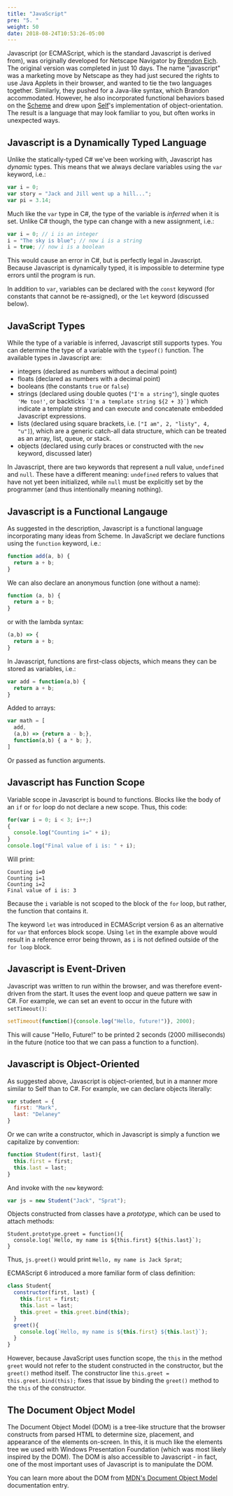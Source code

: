 ```yaml
---
title: "JavaScript"
pre: "5. "
weight: 50
date: 2018-08-24T10:53:26-05:00
---
```


Javascript (or ECMAScript, which is the standard Javascript is derived from), was originally developed for Netscape Navigator by [Brendon Eich](https://en.wikipedia.org/wiki/Brendan_Eich).  The original version was completed in just 10 days.  The name "javascript" was a marketing move by Netscape as they had just secured the rights to use Java Applets in their browser, and wanted to tie the two languages together.  Similarly, they pushed for a Java-like syntax, which Brandon accommodated.  However, he also incorporated functional behaviors based on the [Scheme](https://en.wikipedia.org/wiki/Scheme_(programming_language)) and drew upon [Self](https://en.wikipedia.org/wiki/Self_(programming_language))'s implementation of object-orientation.  The result is a language that may look familiar to you, but often works in unexpected ways.

## Javascript is a Dynamically Typed Language

Unlike the statically-typed C# we've been working with, Javascript has _dynamic_ types.  This means that we always declare variables using the `var` keyword, i.e.:

```js
var i = 0;
var story = "Jack and Jill went up a hill...";
var pi = 3.14;
```

Much like the `var` type in C#, the type of the variable is _inferred_ when it is set.  Unlike C# though, the type can change with a new assignment, i.e.:

```js
var i = 0; // i is an integer
i = "The sky is blue"; // now i is a string
i = true; // now i is a boolean
```

This would cause an error in C#, but is perfectly legal in Javascript.  Because Javascript is dynamically typed, it is impossible to determine type errors until the program is run.  

In addition to `var`, variables can be declared with the `const` keyword (for constants that cannot be re-assigned), or the `let` keyword (discussed below).

## JavaScript Types

While the type of a variable is inferred, Javascript still supports types.  You can determine the type of a variable with the `typeof()` function.  The available types in Javascript are:

* integers (declared as numbers without a decimal point)
* floats (declared as numbers with a decimal point)
* booleans (the constants `true` or `false`)
* strings (declared using double quotes (`"I'm a string"`), single quotes `'Me too!'`, or backticks `` `I'm a template string ${2 + 3}` ``) which indicate a template string and can execute and concatenate embedded Javascript expressions.
* lists (declared using square brackets, i.e. `["I am", 2, "listy", 4, "u"]`), which are a generic catch-all data structure, which can be treated as an array, list, queue, or stack.
* objects (declared using curly braces or constructed with the `new` keyword, discussed later)

In Javascript, there are two keywords that represent a null value, `undefined` and `null`.  These have a different meaning: `undefined` refers to values that have not yet been initialized, while `null` must be explicitly set by the programmer (and thus intentionally meaning nothing).

## Javascript is a Functional Langauge

As suggested in the description, Javascript is a functional language incorporating many ideas from Scheme. In JavaScript we declare functions using the `function` keyword, i.e.:

```js
function add(a, b) {
  return a + b;
}
```

We can also declare an anonymous function (one without a name):

```js
function (a, b) {
  return a + b;
}
```

or with the lambda syntax:

```js
(a,b) => {
  return a + b;
}
```

In Javascript, functions are first-class objects, which means they can be stored as variables, i.e.:

```js
var add = function(a,b) {
  return a + b;
}
```

Added to arrays:

```js
var math = [
  add,
  (a,b) => {return a - b;},
  function(a,b) { a * b; },
]
```

Or passed as function arguments.

## Javascript has Function Scope

Variable scope in Javascript is bound to functions.  Blocks like the body of an `if` or `for` loop do not declare a new scope.  Thus, this code:

```js
for(var i = 0; i < 3; i++;)
{
  console.log("Counting i=" + i);
}
console.log("Final value of i is: " + i);
```

Will print:

```
Counting i=0
Counting i=1
Counting i=2
Final value of i is: 3
```

Because the `i` variable is not scoped to the block of the `for` loop, but rather, the function that contains it.

The keyword `let` was introduced in ECMAScript version 6 as an alternative for `var` that enforces block scope.  Using `let` in the example above would result in a reference error being thrown, as `i` is not defined outside of the `for loop` block.

## Javascript is Event-Driven

Javascript was written to run within the browser, and was therefore event-driven from the start.  It uses the event loop and queue pattern we saw in C#.  For example, we can set an event to occur in the future with `setTimeout()`:

```js
setTimeout(function(){console.log("Hello, future!")}, 2000);
```

This will cause "Hello, Future!" to be printed 2 seconds (2000 milliseconds) in the future (notice too that we can pass a function to a function).

## Javascript is Object-Oriented

As suggested above, Javascript is object-oriented, but in a manner more similar to Self than to C#.  For example, we can declare objects literally:

```js
var student = {
  first: "Mark",
  last: "Delaney"
}
```

Or we can write a constructor, which in Javascript is simply a function we capitalize by convention:

```js
function Student(first, last){
  this.first = first;
  this.last = last;
}
```

And invoke with the `new` keyword:

```js
var js = new Student("Jack", "Sprat");
```

Objects constructed from classes have a _prototype_, which can be used to attach methods:

```
Student.prototype.greet = function(){
  console.log(`Hello, my name is ${this.first} ${this.last}`);
}
```

Thus, `js.greet()` would print `Hello, my name is Jack Sprat`;

ECMAScript 6 introduced a more familiar form of class definition:

```js
class Student{
  constructor(first, last) {
    this.first = first;
    this.last = last;
    this.greet = this.greet.bind(this);
  }
  greet(){
    console.log(`Hello, my name is ${this.first} ${this.last}`);
  }
}
```

However, because JavaScript uses function scope, the `this` in the method `greet` would not refer to the student constructed in the constructor, but the `greet()` method itself.  The constructor line `this.greet = this.greet.bind(this);` fixes that issue by binding the `greet()` method to the `this` of the constructor.

## The Document Object Model

The Document Object Model (DOM) is a tree-like structure that the browser constructs from parsed HTML to determine size, placement, and appearance of the elements on-screen.  In this, it is much like the elements tree we used with Windows Presentation Foundation (which was most likely inspired by the DOM).  The DOM is also accessible to Javascript - in fact, one of the most important uses of Javascript is to manipulate the DOM.

You can learn more about the DOM from [MDN's Document Object Model](https://developer.mozilla.org/en-US/docs/Web/API/Document_Object_Model) documentation entry.
